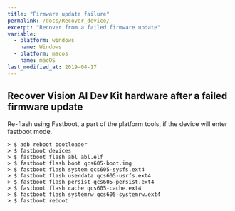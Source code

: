 ```yaml
---
title: "Firmware update failure"
permalink: /docs/Recover_device/
excerpt: "Recover from a failed firmware update"
variable:
  - platform: windows
    name: Windows
  - platform: macos
    name: macOS
last_modified_at: 2019-04-17
---
```

## Recover Vision AI Dev Kit hardware after a failed firmware update

Re-flash using Fastboot, a part of the platform tools, if the device will enter fastboot mode.

    > $ adb reboot bootloader
    > $ fastboot devices
    > $ fastboot flash abl abl.elf
    > $ fastboot flash boot qcs605-boot.img
    > $ fastboot flash system qcs605-sysfs.ext4
    > $ fastboot flash userdata qcs605-usrfs.ext4
    > $ fastboot flash persist qcs605-persist.ext4
    > $ fastboot flash cache qcs605-cache.ext4
    > $ fastboot flash systemrw qcs605-systemrw.ext4
    > $ fastboot reboot
